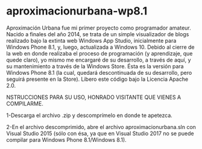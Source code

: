 # aproximacionurbana-wp8.1
Aproximación Urbana fue mi primer proyecto como programador amateur. Nacido a finales del año 2014, se trata de un simple visualizador de blogs realizado bajo la extinta web Windows App Studio, inicialmente para Windows Phone 8.1, y, luego, actualizada a Windows 10. Debido al cierre de la web en donde realizaba el proceso de programación (y aprendizaje, que quede claro), yo mismo me encargaré de su desarrollo, a través de aquí, y su mantenimiento a través de la Windows Store. Ésta es la versión para Windows Phone 8.1 (la cual, quedará descontinuada de su desarrollo, pero seguirá presente en la Store). Libero este código bajo la Licencia Apache 2.0.

NSTRUCCIONES PARA SU USO, HONRADO VISITANTE QUE VIENES A COMPILARME.

1-Descarga el archivo .zip y descomprímelo en donde te apetezca.

2-En el archivo descomprimido, abre el archivo aproximacionurbana.sln con Visual Studio 2015 (sólo con ésa, ya que en Visual Studio 2017 no se puede compilar para Windows Phone 8.1/Windows 8.1). 
